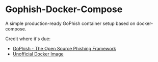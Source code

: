 # Gophish-Docker-Compose

A simple production-ready GoPhish container setup based on docker-compose.

Credit where it's due:
* [GoPhish - The Open Source Phishing Framework](https://hub.docker.com/r/matteoggl/gophish/)
* [Unofficial Docker Image](https://hub.docker.com/r/matteoggl/gophish/)